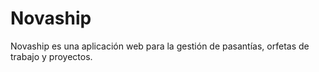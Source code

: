# Novaship

Novaship es una aplicación web para la gestión de pasantías, orfetas de trabajo y proyectos.